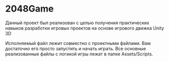 # 2048Game
Данный проект был реализован с целью получения практических навыков разработки игровых проектов на основе игрового движка Unity 3D

Исполняемый файл лежит совместно с проектными файлами. Вам достаточно его просто запустить и начать играть. 
Все основные реализованные файлы с логикой игры лежат в папке Assets/Scripts.
